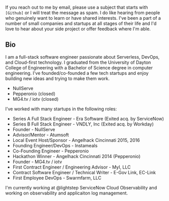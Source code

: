 If you reach out to me by email, please use a subject that starts with `[Github]` or I will treat the message as spam.
I do like hearing from people who genuinely want to learn or have shared interests.
I've been a part of a number of small companies and startups at all stages of their life and I'd love to hear about your side project or offer feedback where I'm able.

## Bio

I am a full-stack software engineer passionate about Serverless, DevOps, and Cloud-first technology.
I graduated from the University of Dayton College of Engineering with a Bachelor of Science degree in computer engineering.
I've founded/co-founded a few tech startups and enjoy building new ideas and trying to make them work.

- NullServe
- Pepperonio (closed)
- MG4.tv / iotv (closed)

I've worked with many startups in the following roles:

- Series A Full Stack Engineer - Era Software (Exited acq. by ServiceNow)
- Series B Full Stack Engineer - VNDLY, Inc (Exited acq. by Workday)
- Founder - NullServe
- Advisor/Mentor - Atumsoft
- Local Event Host/Sponsor - Angelhack Cincinnati 2015, 2016
- Founding Engineer/DevOps - Instameals
- Co-Founding Engineer - Pepperonio
- Hackathon Winner - Angelhack Cincinnati 2014 (Pepperonio)
- Founder - MG4.tv / iotv
- First Contract Engineer / Engineering Advisor - MyI, LLC
- Contract Software Engineer / Technical Writer - E-Gov Link, EC-Link
- First Employee DevOps - Swarmfarm, LLC


I'm currently working at @lightstep ServiceNow Cloud Observability and working on observability and applicaiton log management.
